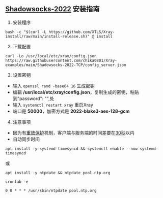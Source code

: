 ## [Shadowsocks-2022](https://github.com/Shadowsocks-NET/shadowsocks-specs) 安装指南

1. 安装程序

```
bash -c "$(curl -L https://github.com/XTLS/Xray-install/raw/main/install-release.sh)" @ install
```

2. 下载配置

```
curl -Lo /usr/local/etc/xray/config.json https://raw.githubusercontent.com/chika0801/Xray-examples/main/Shadowsocks-2022-TCP/config_server.json
```

3. 设置密钥

- 输入 `openssl rand -base64 16` 生成密钥
- 编辑 **/usr/local/etc/xray/config.json**，复制生成的密钥，粘贴到"password": "",处
- 输入 `systemctl restart xray` 重启Xray
- 端口是 **50000**，加密方式是 **2022-blake3-aes-128-gcm**

4. 注意事项

- 因为有[重放保护](https://github.com/Shadowsocks-NET/shadowsocks-specs/blob/main/2022-1-shadowsocks-2022-edition.md#314-replay-protection)机制，客户端与服务端的时间差要在[30秒](https://github.com/Shadowsocks-NET/shadowsocks-specs/blob/main/2022-1-shadowsocks-2022-edition.md#313-header)以内
- 自动同步时间

```
apt install -y systemd-timesyncd && systemctl enable --now systemd-timesyncd
```

或

```
apt install -y ntpdate && ntpdate pool.ntp.org
```

```
crontab -e
```

```
0 0 * * * /usr/sbin/ntpdate pool.ntp.org
```
